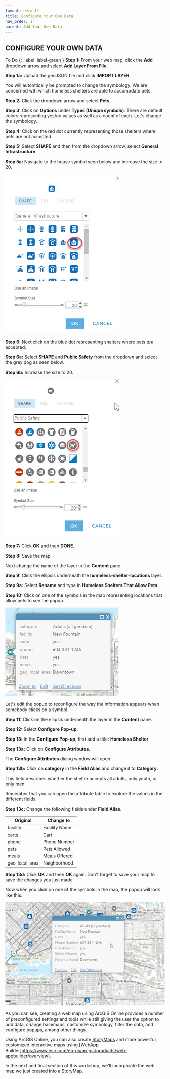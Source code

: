 ```yaml
---
layout: default
title: Configure Your Own Data
nav_order: 1
parent: Add Your Own Data
---
```


## CONFIGURE YOUR OWN DATA

To Do
{: .label .label-green }
**Step 1:** From your web map, click the **Add** dropdown arrow and select **Add Layer From File**.

**Step 1a:** Upload the geoJSON file and click **IMPORT LAYER**.

You will automtically be prompted to change the symbology. 
We are concerned wth which homeless shelters are able to accomodate pets.

**Step 2:** Click the dropdown arrow and select **Pets**. 

**Step 3:** Click on **Options** under **Types (Unique symbols)**.
There are default colors representing yes/no values as well as a count of each.
Let's change the symbology.

**Step 4:** Click on the red dot currently representing those shelters where pets are not accepted.

**Step 5:** Select **SHAPE** and then from the dropdown arrow, select **General Infrastructure**. 

**Step 5a:** Navigate to the house symbol seen below and increase the size to 20.

![blueHouse.jpg](https://raw.githubusercontent.com/fiddleHeads/intro-AGOL/master/content/images/blueHouse.jpg)

**Step 6:** Next click on the blue dot representing shelters where pets *are* accepted.

**Step 6a:** Select **SHAPE** and **Public Safety** from the dropdown and select the grey dog as seen below. 

**Step 6b:** Increase the size to 20.

![greydog.jpg](https://raw.githubusercontent.com/fiddleHeads/intro-AGOL/master/content/images/greyDog.jpg)

**Step 7:** Click **OK** and then **DONE**.

**Step 8:** Save the map.

Next change the name of the layer in the **Content** pane.

**Step 9:**  Click the ellipsis underneath the **homeless-shelter-locations** layer.

**Step 9a:** Select **Rename** and type in **Homeless Shelters That Allow Pets**.

**Step 10:** Click on one of the symbols in the map representing locations that allow pets to see the popup.

![popup.jpg](https://raw.githubusercontent.com/fiddleHeads/intro-AGOL/master/content/images/popup.jpg)

Let's edit the popup to reconfigure the way the information appears when somebody clicks on a symbol.

**Step 11:** Click on the ellipsis underneath the layer in the **Content** pane. 

**Step 12:** Select **Configure Pop-up**.

**Step 13:** In the **Configure Pop-up**, first add a title: **Homeless Shelter**.

**Step 13a:** Click on **Configure Attributes.**

The **Configure Attributes** dialog window will open. 

**Step 13b:** Click on **category** in the **Field Alias** and change it to **Category.**

This field describes whether the shelter accepts all adults, only youth, or only men.

Remember that you can open the attribute table to explore the values in the different fields.

**Step 13c:** Change the following fields under **Field Alias.**


| Original  | Change to |
| ------------- | ------------- |
| facility  | Facility Name |
| carts  | Cart |
| phone  | Phone Number |
| pets  | Pets Allowed |
| meals  | Meals Offered |
| geo_local_area  | Neighborhood |

**Step 13d:** Click **OK** and then **OK** again. 
Don't forget to save your map to save the changes you just made.

Now when you click on one of the symbols in the map, the popup will look like this.

![popup_after.jpg](https://raw.githubusercontent.com/fiddleHeads/intro-AGOL/master/content/images/popup_after.jpg)

As you can see, creating a web map using ArcGIS Online provides a number of preconfigured settings and tools while still giving the user the option to add data, change basemaps, customize symbology, filter the data, and configure popups, among other things.

Using ArcGIS Online, you can also create [StoryMaps](https://storymaps.arcgis.com/stories) and more powerful, customized interactive maps using [WebApp Builder]https://www.esri.com/en-us/arcgis/products/web-appbuilder/overview).

In the next and final section of this workshop, we'll incorporate the web map we just created into a StoryMap.









